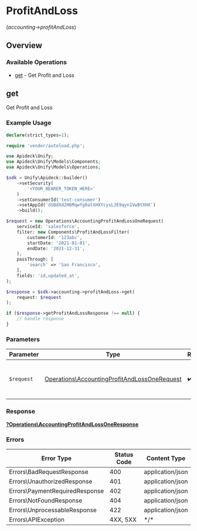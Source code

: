 # ProfitAndLoss
(*accounting->profitAndLoss*)

## Overview

### Available Operations

* [get](#get) - Get Profit and Loss

## get

Get Profit and Loss

### Example Usage

```php
declare(strict_types=1);

require 'vendor/autoload.php';

use Apideck\Unify;
use Apideck\Unify\Models\Components;
use Apideck\Unify\Models\Operations;

$sdk = Unify\Apideck::builder()
    ->setSecurity(
        '<YOUR_BEARER_TOKEN_HERE>'
    )
    ->setConsumerId('test-consumer')
    ->setAppId('dSBdXd2H6Mqwfg0atXHXYcysLJE9qyn1VwBtXHX')
    ->build();

$request = new Operations\AccountingProfitAndLossOneRequest(
    serviceId: 'salesforce',
    filter: new Components\ProfitAndLossFilter(
        customerId: '123abc',
        startDate: '2021-01-01',
        endDate: '2021-12-31',
    ),
    passThrough: [
        'search' => 'San Francisco',
    ],
    fields: 'id,updated_at',
);

$response = $sdk->accounting->profitAndLoss->get(
    request: $request
);

if ($response->getProfitAndLossResponse !== null) {
    // handle response
}
```

### Parameters

| Parameter                                                                                                    | Type                                                                                                         | Required                                                                                                     | Description                                                                                                  |
| ------------------------------------------------------------------------------------------------------------ | ------------------------------------------------------------------------------------------------------------ | ------------------------------------------------------------------------------------------------------------ | ------------------------------------------------------------------------------------------------------------ |
| `$request`                                                                                                   | [Operations\AccountingProfitAndLossOneRequest](../../Models/Operations/AccountingProfitAndLossOneRequest.md) | :heavy_check_mark:                                                                                           | The request object to use for the request.                                                                   |

### Response

**[?Operations\AccountingProfitAndLossOneResponse](../../Models/Operations/AccountingProfitAndLossOneResponse.md)**

### Errors

| Error Type                     | Status Code                    | Content Type                   |
| ------------------------------ | ------------------------------ | ------------------------------ |
| Errors\BadRequestResponse      | 400                            | application/json               |
| Errors\UnauthorizedResponse    | 401                            | application/json               |
| Errors\PaymentRequiredResponse | 402                            | application/json               |
| Errors\NotFoundResponse        | 404                            | application/json               |
| Errors\UnprocessableResponse   | 422                            | application/json               |
| Errors\APIException            | 4XX, 5XX                       | \*/\*                          |